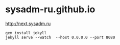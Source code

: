 # sysadm-ru.github.io

http://next.sysadm.ru


    gem install jekyll  
    jekyll serve --watch  --host 0.0.0.0 --port 8080
